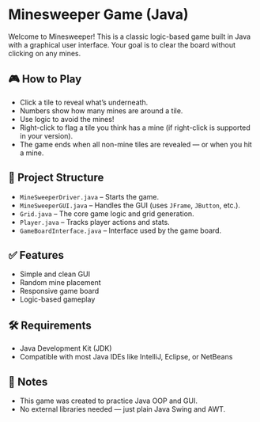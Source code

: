 # Minesweeper Game (Java)

Welcome to Minesweeper! This is a classic logic-based game built in Java with a graphical user interface. Your goal is to clear the board without clicking on any mines.

## 🎮 How to Play

- Click a tile to reveal what’s underneath.
- Numbers show how many mines are around a tile.
- Use logic to avoid the mines!
- Right-click to flag a tile you think has a mine (if right-click is supported in your version).
- The game ends when all non-mine tiles are revealed — or when you hit a mine.
  

## 📁 Project Structure

- `MineSweeperDriver.java` – Starts the game.
- `MineSweeperGUI.java` – Handles the GUI (uses `JFrame`, `JButton`, etc.).
- `Grid.java` – The core game logic and grid generation.
- `Player.java` – Tracks player actions and stats.
- `GameBoardInterface.java` – Interface used by the game board.

## ✅ Features

- Simple and clean GUI
- Random mine placement
- Responsive game board
- Logic-based gameplay

## 🛠 Requirements

- Java Development Kit (JDK)
- Compatible with most Java IDEs like IntelliJ, Eclipse, or NetBeans

## 📌 Notes

- This game was created to practice Java OOP and GUI.
- No external libraries needed — just plain Java Swing and AWT.
